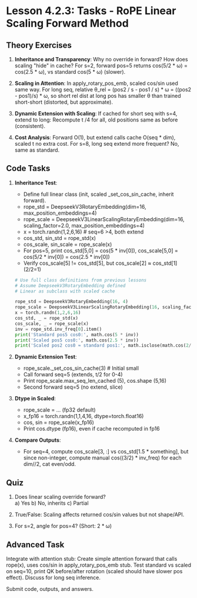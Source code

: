 # Lesson 4.2.3: Tasks - RoPE Linear Scaling Forward Method

## Theory Exercises

1. **Inheritance and Transparency**: Why no override in forward? How does scaling "hide" in cache? For s=2, forward pos=5 returns cos(5/2 * ω) = cos(2.5 * ω), vs standard cos(5 * ω) (slower).

2. **Scaling in Attention**: In apply_rotary_pos_emb, scaled cos/sin used same way. For long seq, relative θ_rel = (pos2 / s - pos1 / s) * ω = ((pos2 - pos1)/s) * ω, so short rel dist at long pos has smaller θ than trained short-short (distorted, but approximate).

3. **Dynamic Extension with Scaling**: If cached for short seq with s=4, extend to long: Recompute t /4 for all, old positions same as before (consistent).

4. **Cost Analysis**: Forward O(1), but extend calls cache O(seq * dim), scaled t no extra cost. For s=8, long seq extend more frequent? No, same as standard.

## Code Tasks

1. **Inheritance Test**:
   - Define full linear class (init, scaled _set_cos_sin_cache, inherit forward).
   - rope_std = DeepseekV3RotaryEmbedding(dim=16, max_position_embeddings=4)
   - rope_scale = DeepseekV3LinearScalingRotaryEmbedding(dim=16, scaling_factor=2.0, max_position_embeddings=4)
   - x = torch.randn(1,2,6,16)  # seq=6 >4, both extend
   - cos_std, sin_std = rope_std(x)
   - cos_scale, sin_scale = rope_scale(x)
   - For pos=5, print cos_std[5,0] = cos(5 * inv[0]), cos_scale[5,0] = cos(5/2 * inv[0]) = cos(2.5 * inv[0])
   - Verify cos_scale[5] != cos_std[5], but cos_scale[2] ≈ cos_std[1] (2/2=1)

   ```python
   # Use full class definitions from previous lessons
   # Assume DeepseekV3RotaryEmbedding defined
   # Linear as subclass with scaled cache

   rope_std = DeepseekV3RotaryEmbedding(16, 4)
   rope_scale = DeepseekV3LinearScalingRotaryEmbedding(16, scaling_factor=2.0, max_position_embeddings=4)
   x = torch.randn(1,2,6,16)
   cos_std, _ = rope_std(x)
   cos_scale, _ = rope_scale(x)
   inv = rope_std.inv_freq[0].item()
   print('Standard pos5 cos0:', math.cos(5 * inv))
   print('Scaled pos5 cos0:', math.cos(2.5 * inv))
   print('Scaled pos2 cos0 ≈ standard pos1:', math.isclose(math.cos(2/2 * inv), math.cos(1 * inv)))
   ```

2. **Dynamic Extension Test**:
   - rope_scale._set_cos_sin_cache(3)  # Initial small
   - Call forward seq=5 (extends, t/2 for 0-4)
   - Print rope_scale.max_seq_len_cached (5), cos.shape (5,16)
   - Second forward seq=5 (no extend, slice)

3. **Dtype in Scaled**:
   - rope_scale = ... (fp32 default)
   - x_fp16 = torch.randn(1,1,4,16, dtype=torch.float16)
   - cos, sin = rope_scale(x_fp16)
   - Print cos.dtype (fp16), even if cache recomputed in fp16

4. **Compare Outputs**:
   - For seq=4, compute cos_scale[3, :] vs cos_std[1.5 * something], but since non-integer, compute manual cos((3/2) * inv_freq) for each dim//2, cat even/odd.

## Quiz

1. Does linear scaling override forward?  
   a) Yes b) No, inherits c) Partial

2. True/False: Scaling affects returned cos/sin values but not shape/API.

3. For s=2, angle for pos=4? (Short: 2 * ω)

## Advanced Task

Integrate with attention stub: Create simple attention forward that calls rope(x), uses cos/sin in apply_rotary_pos_emb stub. Test standard vs scaled on seq=10, print QK before/after rotation (scaled should have slower pos effect). Discuss for long seq inference.

Submit code, outputs, and answers.
